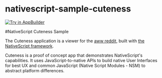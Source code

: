 nativescript-sample-cuteness
===============
<a href="https://platform.telerik.com/#appbuilder/clone/https%3A%2F%2Fgithub.com%2FIcenium%2Fnativescript-sample-cuteness" target="_blank"><img src="http://docs.telerik.com/platform/samples/images/try-in-appbuilder.png" alt="Try in AppBuilder" title="Try in AppBuilder" /></a>

#NativeScript Cuteness Sample

The Cuteness application is a viewer for the [aww reddit](http://www.reddit.com/r/aww), built with [the NativeScript framework](http://www.nativescript.org).

Cuteness is a proof of concept app that demonstrates NativeScript's capabilities. It uses JavaScript-to-native APIs to build native User Interfaces for best UX and common JavaScript (Native Script Modules - NSM) to abstract platform differences.

